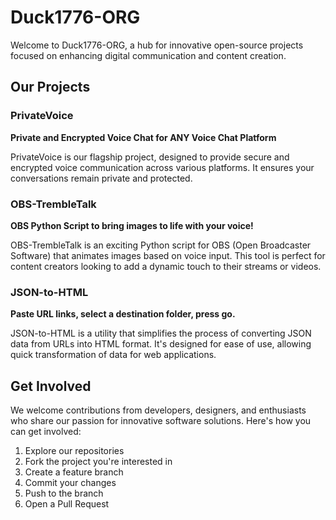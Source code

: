 # Duck1776-ORG

Welcome to Duck1776-ORG, a hub for innovative open-source projects focused on enhancing digital communication and content creation.

## Our Projects

### PrivateVoice

**Private and Encrypted Voice Chat for ANY Voice Chat Platform**

PrivateVoice is our flagship project, designed to provide secure and encrypted voice communication across various platforms. It ensures your conversations remain private and protected.

### OBS-TrembleTalk

**OBS Python Script to bring images to life with your voice!**

OBS-TrembleTalk is an exciting Python script for OBS (Open Broadcaster Software) that animates images based on voice input. This tool is perfect for content creators looking to add a dynamic touch to their streams or videos.

### JSON-to-HTML

**Paste URL links, select a destination folder, press go.**

JSON-to-HTML is a utility that simplifies the process of converting JSON data from URLs into HTML format. It's designed for ease of use, allowing quick transformation of data for web applications.

## Get Involved

We welcome contributions from developers, designers, and enthusiasts who share our passion for innovative software solutions. Here's how you can get involved:

1. Explore our repositories
2. Fork the project you're interested in
3. Create a feature branch
4. Commit your changes
5. Push to the branch
6. Open a Pull Request
